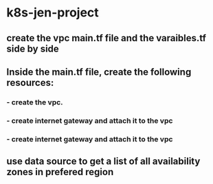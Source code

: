 # k8s-jen-project
## create the vpc main.tf file and the varaibles.tf side by side
## Inside the main.tf file, create the following resources:
### - create the vpc.
### - create internet gateway and attach it to the vpc
### - create internet gateway and attach it to the vpc
## use data source to get a list of all availability zones in prefered region
